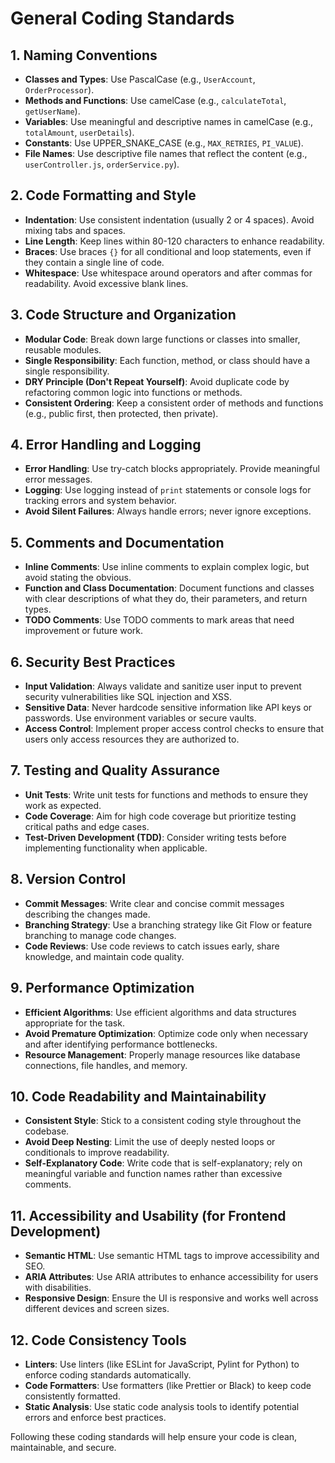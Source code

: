 # General Coding Standards

## 1. Naming Conventions

- **Classes and Types**: Use PascalCase (e.g., `UserAccount`, `OrderProcessor`).
- **Methods and Functions**: Use camelCase (e.g., `calculateTotal`, `getUserName`).
- **Variables**: Use meaningful and descriptive names in camelCase (e.g., `totalAmount`, `userDetails`).
- **Constants**: Use UPPER_SNAKE_CASE (e.g., `MAX_RETRIES`, `PI_VALUE`).
- **File Names**: Use descriptive file names that reflect the content (e.g., `userController.js`, `orderService.py`).

## 2. Code Formatting and Style

- **Indentation**: Use consistent indentation (usually 2 or 4 spaces). Avoid mixing tabs and spaces.
- **Line Length**: Keep lines within 80-120 characters to enhance readability.
- **Braces**: Use braces `{}` for all conditional and loop statements, even if they contain a single line of code.
- **Whitespace**: Use whitespace around operators and after commas for readability. Avoid excessive blank lines.

## 3. Code Structure and Organization

- **Modular Code**: Break down large functions or classes into smaller, reusable modules.
- **Single Responsibility**: Each function, method, or class should have a single responsibility.
- **DRY Principle (Don't Repeat Yourself)**: Avoid duplicate code by refactoring common logic into functions or methods.
- **Consistent Ordering**: Keep a consistent order of methods and functions (e.g., public first, then protected, then private).

## 4. Error Handling and Logging

- **Error Handling**: Use try-catch blocks appropriately. Provide meaningful error messages.
- **Logging**: Use logging instead of `print` statements or console logs for tracking errors and system behavior.
- **Avoid Silent Failures**: Always handle errors; never ignore exceptions.

## 5. Comments and Documentation

- **Inline Comments**: Use inline comments to explain complex logic, but avoid stating the obvious.
- **Function and Class Documentation**: Document functions and classes with clear descriptions of what they do, their parameters, and return types.
- **TODO Comments**: Use TODO comments to mark areas that need improvement or future work.

## 6. Security Best Practices

- **Input Validation**: Always validate and sanitize user input to prevent security vulnerabilities like SQL injection and XSS.
- **Sensitive Data**: Never hardcode sensitive information like API keys or passwords. Use environment variables or secure vaults.
- **Access Control**: Implement proper access control checks to ensure that users only access resources they are authorized to.

## 7. Testing and Quality Assurance

- **Unit Tests**: Write unit tests for functions and methods to ensure they work as expected.
- **Code Coverage**: Aim for high code coverage but prioritize testing critical paths and edge cases.
- **Test-Driven Development (TDD)**: Consider writing tests before implementing functionality when applicable.

## 8. Version Control

- **Commit Messages**: Write clear and concise commit messages describing the changes made.
- **Branching Strategy**: Use a branching strategy like Git Flow or feature branching to manage code changes.
- **Code Reviews**: Use code reviews to catch issues early, share knowledge, and maintain code quality.

## 9. Performance Optimization

- **Efficient Algorithms**: Use efficient algorithms and data structures appropriate for the task.
- **Avoid Premature Optimization**: Optimize code only when necessary and after identifying performance bottlenecks.
- **Resource Management**: Properly manage resources like database connections, file handles, and memory.

## 10. Code Readability and Maintainability

- **Consistent Style**: Stick to a consistent coding style throughout the codebase.
- **Avoid Deep Nesting**: Limit the use of deeply nested loops or conditionals to improve readability.
- **Self-Explanatory Code**: Write code that is self-explanatory; rely on meaningful variable and function names rather than excessive comments.

## 11. Accessibility and Usability (for Frontend Development)

- **Semantic HTML**: Use semantic HTML tags to improve accessibility and SEO.
- **ARIA Attributes**: Use ARIA attributes to enhance accessibility for users with disabilities.
- **Responsive Design**: Ensure the UI is responsive and works well across different devices and screen sizes.

## 12. Code Consistency Tools

- **Linters**: Use linters (like ESLint for JavaScript, Pylint for Python) to enforce coding standards automatically.
- **Code Formatters**: Use formatters (like Prettier or Black) to keep code consistently formatted.
- **Static Analysis**: Use static code analysis tools to identify potential errors and enforce best practices.

Following these coding standards will help ensure your code is clean, maintainable, and secure.

